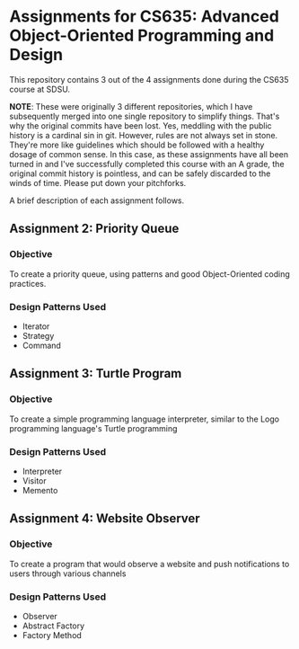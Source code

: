 # Assignments for CS635: Advanced Object-Oriented Programming and Design

This repository contains 3 out of the 4 assignments done during the CS635 course at SDSU.

**NOTE**: These were originally 3 different repositories, which I have subsequently merged into one single repository to simplify things. That's why the original commits have been lost.
Yes, meddling with the public history is a cardinal sin in git. However, rules are not always set in stone. They're more like guidelines which should be followed with a healthy dosage of common sense. In this case, as these assignments have all been turned in and I've successfully completed this course with an A grade, the original commit history is pointless, and can be safely discarded to the winds of time.
Please put down your pitchforks.

A brief description of each assignment follows.

## Assignment 2: Priority Queue

### Objective
To create a priority queue, using patterns and good Object-Oriented coding practices.

### Design Patterns Used
* Iterator
* Strategy
* Command

## Assignment 3: Turtle Program

### Objective
To create a simple programming language interpreter, similar to the Logo programming language's Turtle programming

### Design Patterns Used
* Interpreter
* Visitor
* Memento

## Assignment 4: Website Observer

### Objective
To create a program that would observe a website and push notifications to users through various channels

### Design Patterns Used
* Observer
* Abstract Factory
* Factory Method